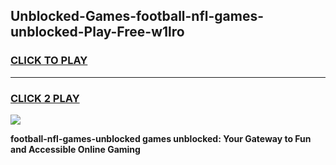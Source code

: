 
## Unblocked-Games-football-nfl-games-unblocked-Play-Free-w1lro
<h3>
<a href="https://premium76.site?title=football-nfl-games-unblocked&ref=21A">CLICK TO PLAY</a></h3>
<hr>

<h3>
<a href="https://premium76.site?title=football-nfl-games-unblocked&ref=21A">CLICK 2 PLAY</a>
  
</h3>

<a href="https://premium76.site?title=football-nfl-games-unblocked&ref=21A"><img src="https://clearcache.store/games.png"></a>


**football-nfl-games-unblocked games unblocked: Your Gateway to Fun and Accessible Online Gaming**
